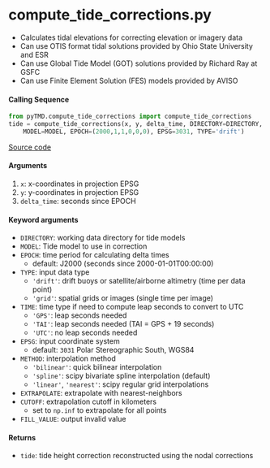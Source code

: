 compute_tide_corrections.py
===========================

 - Calculates tidal elevations for correcting elevation or imagery data
 - Can use OTIS format tidal solutions provided by Ohio State University and ESR
 - Can use Global Tide Model (GOT) solutions provided by Richard Ray at GSFC
 - Can use Finite Element Solution (FES) models provided by AVISO

#### Calling Sequence
```python
from pyTMD.compute_tide_corrections import compute_tide_corrections
tide = compute_tide_corrections(x, y, delta_time, DIRECTORY=DIRECTORY,
    MODEL=MODEL, EPOCH=(2000,1,1,0,0,0), EPSG=3031, TYPE='drift')
```
[Source code](https://github.com/tsutterley/pyTMD/blob/main/pyTMD/compute_tide_corrections.py)

#### Arguments
 1. `x`: x-coordinates in projection EPSG
 2. `y`: y-coordinates in projection EPSG
 3. `delta_time`: seconds since EPOCH

#### Keyword arguments
 - `DIRECTORY`: working data directory for tide models
 - `MODEL`: Tide model to use in correction
 - `EPOCH`: time period for calculating delta times
     * default: J2000 (seconds since 2000-01-01T00:00:00)
 - `TYPE`: input data type
     * `'drift'`: drift buoys or satellite/airborne altimetry (time per data point)
     * `'grid'`: spatial grids or images (single time per image)
 - `TIME`: time type if need to compute leap seconds to convert to UTC
     * `'GPS'`: leap seconds needed
     * `'TAI'`: leap seconds needed (TAI = GPS + 19 seconds)
     * `'UTC'`: no leap seconds needed
 - `EPSG`: input coordinate system
     * default: `3031` Polar Stereographic South, WGS84
 - `METHOD`: interpolation method
     * `'bilinear'`: quick bilinear interpolation
     * `'spline'`: scipy bivariate spline interpolation (default)
     * `'linear'`, `'nearest'`: scipy regular grid interpolations
 - `EXTRAPOLATE`: extrapolate with nearest-neighbors
 - `CUTOFF`: extrapolation cutoff in kilometers
     * set to `np.inf` to extrapolate for all points
 - `FILL_VALUE`: output invalid value

#### Returns
 - `tide`: tide height correction reconstructed using the nodal corrections

